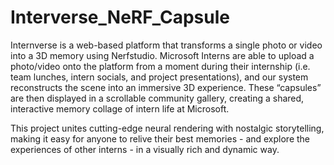 # Interverse_NeRF_Capsule

Internverse is a web-based platform that transforms a single photo or video into a 3D memory using Nerfstudio. Microsoft Interns are able to upload a photo/video onto the platform from a moment during their internship (i.e. team lunches, intern socials, and project presentations), and our system reconstructs the scene into an immersive 3D experience. These “capsules” are then displayed in a scrollable community gallery, creating a shared, interactive memory collage of intern life at Microsoft.

This project unites cutting-edge neural rendering with nostalgic storytelling, making it easy for anyone to relive their best memories - and explore the experiences of other interns - in a visually rich and dynamic way.
